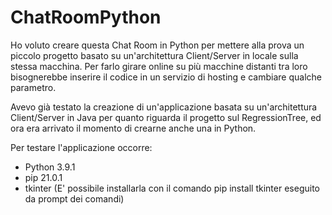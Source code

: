 # ChatRoomPython

Ho voluto creare questa Chat Room in Python per mettere alla prova un piccolo progetto basato su un'architettura Client/Server in locale sulla stessa macchina. Per farlo girare
online su più macchine distanti tra loro bisognerebbe inserire il codice in un servizio di hosting e cambiare qualche parametro.

Avevo già testato la creazione di un'applicazione basata su un'architettura Client/Server in Java per quanto riguarda il progetto sul RegressionTree, ed ora era arrivato il 
momento di crearne anche una in Python.

Per testare l'applicazione occorre:
* Python 3.9.1
* pip 21.0.1
* tkinter (E' possibile installarla con il comando pip install tkinter eseguito da prompt dei comandi)
